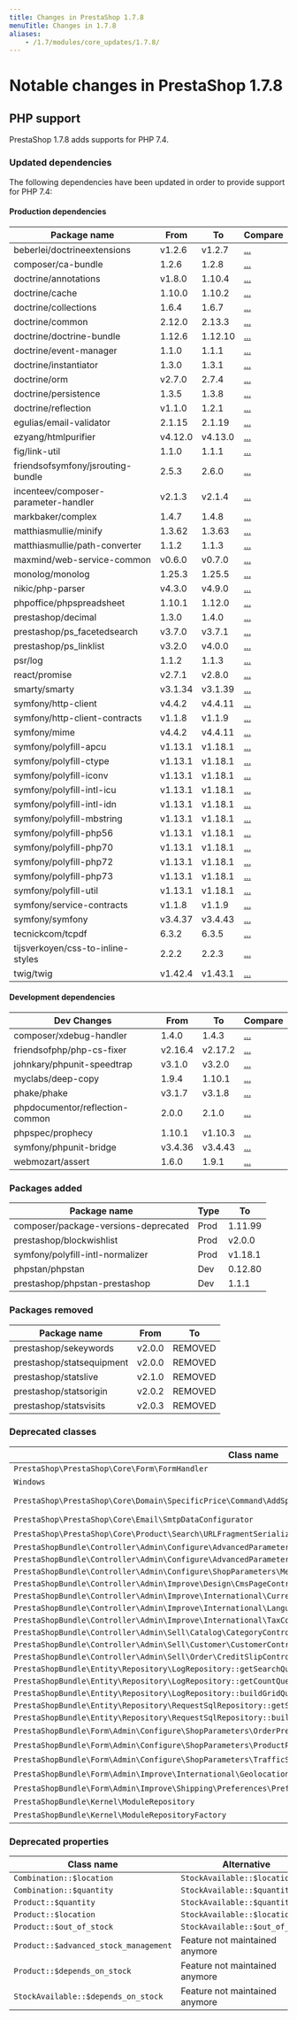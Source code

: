 ```yaml
---
title: Changes in PrestaShop 1.7.8
menuTitle: Changes in 1.7.8
aliases:
    - /1.7/modules/core_updates/1.7.8/
---
```


# Notable changes in PrestaShop 1.7.8

## PHP support

PrestaShop 1.7.8 adds supports for PHP 7.4.

### Updated dependencies

The following dependencies have been updated in order to provide support for PHP 7.4:

#### Production dependencies

| Package name                         | From    | To      | Compare                                                                             |
|--------------------------------------|---------|---------|-------------------------------------------------------------------------------------|
| beberlei/doctrineextensions          | v1.2.6  | v1.2.7  | [...](https://github.com/beberlei/DoctrineExtensions/compare/v1.2.6...v1.2.7)       |
| composer/ca-bundle                   | 1.2.6   | 1.2.8   | [...](https://github.com/composer/ca-bundle/compare/1.2.6...1.2.8)                  |
| doctrine/annotations                 | v1.8.0  | 1.10.4  | [...](https://github.com/doctrine/annotations/compare/v1.8.0...1.10.4)              |
| doctrine/cache                       | 1.10.0  | 1.10.2  | [...](https://github.com/doctrine/cache/compare/1.10.0...1.10.2)                    |
| doctrine/collections                 | 1.6.4   | 1.6.7   | [...](https://github.com/doctrine/collections/compare/1.6.4...1.6.7)                |
| doctrine/common                      | 2.12.0  | 2.13.3  | [...](https://github.com/doctrine/common/compare/2.12.0...2.13.3)                   |
| doctrine/doctrine-bundle             | 1.12.6  | 1.12.10 | [...](https://github.com/doctrine/DoctrineBundle/compare/1.12.6...1.12.10)          |
| doctrine/event-manager               | 1.1.0   | 1.1.1   | [...](https://github.com/doctrine/event-manager/compare/1.1.0...1.1.1)              |
| doctrine/instantiator                | 1.3.0   | 1.3.1   | [...](https://github.com/doctrine/instantiator/compare/1.3.0...1.3.1)               |
| doctrine/orm                         | v2.7.0  | 2.7.4   | [...](https://github.com/doctrine/orm/compare/v2.7.0...2.7.4)                       |
| doctrine/persistence                 | 1.3.5   | 1.3.8   | [...](https://github.com/doctrine/persistence/compare/1.3.5...1.3.8)                |
| doctrine/reflection                  | v1.1.0  | 1.2.1   | [...](https://github.com/doctrine/reflection/compare/v1.1.0...1.2.1)                |
| egulias/email-validator              | 2.1.15  | 2.1.19  | [...](https://github.com/egulias/EmailValidator/compare/2.1.15...2.1.19)            |
| ezyang/htmlpurifier                  | v4.12.0 | v4.13.0 | [...](https://github.com/ezyang/htmlpurifier/compare/v4.12.0...v4.13.0)             |
| fig/link-util                        | 1.1.0   | 1.1.1   | [...](https://github.com/php-fig/link-util/compare/1.1.0...1.1.1)                   |
| friendsofsymfony/jsrouting-bundle    | 2.5.3   | 2.6.0   | [...](https://github.com/FriendsOfSymfony/FOSJsRoutingBundle/compare/2.5.3...2.6.0) |
| incenteev/composer-parameter-handler | v2.1.3  | v2.1.4  | [...](https://github.com/Incenteev/ParameterHandler/compare/v2.1.3...v2.1.4)        |
| markbaker/complex                    | 1.4.7   | 1.4.8   | [...](https://github.com/MarkBaker/PHPComplex/compare/1.4.7...1.4.8)                |
| matthiasmullie/minify                | 1.3.62  | 1.3.63  | [...](https://github.com/matthiasmullie/minify/compare/1.3.62...1.3.63)             |
| matthiasmullie/path-converter        | 1.1.2   | 1.1.3   | [...](https://github.com/matthiasmullie/path-converter/compare/1.1.2...1.1.3)       |
| maxmind/web-service-common           | v0.6.0  | v0.7.0  | [...](https://github.com/maxmind/web-service-common-php/compare/v0.6.0...v0.7.0)    |
| monolog/monolog                      | 1.25.3  | 1.25.5  | [...](https://github.com/Seldaek/monolog/compare/1.25.3...1.25.5)                   |
| nikic/php-parser                     | v4.3.0  | v4.9.0  | [...](https://github.com/nikic/PHP-Parser/compare/v4.3.0...v4.9.0)                  |
| phpoffice/phpspreadsheet             | 1.10.1  | 1.12.0  | [...](https://github.com/PHPOffice/PhpSpreadsheet/compare/1.10.1...1.12.0)          |
| prestashop/decimal                   | 1.3.0   | 1.4.0   | [...](https://github.com/PrestaShop/decimal/compare/1.3.0...1.4.0)                  |
| prestashop/ps_facetedsearch          | v3.7.0  | v3.7.1  | [...](https://github.com/PrestaShop/ps_facetedsearch/compare/v3.7.0...v3.7.1)       |
| prestashop/ps_linklist               | v3.2.0  | v4.0.0  | [...](https://github.com/PrestaShop/ps_linklist/compare/v3.2.0...v4.0.0)            |
| psr/log                              | 1.1.2   | 1.1.3   | [...](https://github.com/php-fig/log/compare/1.1.2...1.1.3)                         |
| react/promise                        | v2.7.1  | v2.8.0  | [...](https://github.com/reactphp/promise/compare/v2.7.1...v2.8.0)                  |
| smarty/smarty                        | v3.1.34 | v3.1.39 | [...](https://github.com/smarty-php/smarty/compare/v3.1.34...v3.1.39)               |
| symfony/http-client                  | v4.4.2  | v4.4.11 | [...](https://github.com/symfony/http-client/compare/v4.4.2...v4.4.11)              |
| symfony/http-client-contracts        | v1.1.8  | v1.1.9  | [...](https://github.com/symfony/http-client-contracts/compare/v1.1.8...v1.1.9)     |
| symfony/mime                         | v4.4.2  | v4.4.11 | [...](https://github.com/symfony/mime/compare/v4.4.2...v4.4.11)                     |
| symfony/polyfill-apcu                | v1.13.1 | v1.18.1 | [...](https://github.com/symfony/polyfill-apcu/compare/v1.13.1...v1.18.1)           |
| symfony/polyfill-ctype               | v1.13.1 | v1.18.1 | [...](https://github.com/symfony/polyfill-ctype/compare/v1.13.1...v1.18.1)          |
| symfony/polyfill-iconv               | v1.13.1 | v1.18.1 | [...](https://github.com/symfony/polyfill-iconv/compare/v1.13.1...v1.18.1)          |
| symfony/polyfill-intl-icu            | v1.13.1 | v1.18.1 | [...](https://github.com/symfony/polyfill-intl-icu/compare/v1.13.1...v1.18.1)       |
| symfony/polyfill-intl-idn            | v1.13.1 | v1.18.1 | [...](https://github.com/symfony/polyfill-intl-idn/compare/v1.13.1...v1.18.1)       |
| symfony/polyfill-mbstring            | v1.13.1 | v1.18.1 | [...](https://github.com/symfony/polyfill-mbstring/compare/v1.13.1...v1.18.1)       |
| symfony/polyfill-php56               | v1.13.1 | v1.18.1 | [...](https://github.com/symfony/polyfill-php56/compare/v1.13.1...v1.18.1)          |
| symfony/polyfill-php70               | v1.13.1 | v1.18.1 | [...](https://github.com/symfony/polyfill-php70/compare/v1.13.1...v1.18.1)          |
| symfony/polyfill-php72               | v1.13.1 | v1.18.1 | [...](https://github.com/symfony/polyfill-php72/compare/v1.13.1...v1.18.1)          |
| symfony/polyfill-php73               | v1.13.1 | v1.18.1 | [...](https://github.com/symfony/polyfill-php73/compare/v1.13.1...v1.18.1)          |
| symfony/polyfill-util                | v1.13.1 | v1.18.1 | [...](https://github.com/symfony/polyfill-util/compare/v1.13.1...v1.18.1)           |
| symfony/service-contracts            | v1.1.8  | v1.1.9  | [...](https://github.com/symfony/service-contracts/compare/v1.1.8...v1.1.9)         |
| symfony/symfony                      | v3.4.37 | v3.4.43 | [...](https://github.com/symfony/symfony/compare/v3.4.37...v3.4.43)                 |
| tecnickcom/tcpdf                     | 6.3.2   | 6.3.5   | [...](https://github.com/tecnickcom/TCPDF/compare/6.3.2...6.3.5)                    |
| tijsverkoyen/css-to-inline-styles    | 2.2.2   | 2.2.3   | [...](https://github.com/tijsverkoyen/CssToInlineStyles/compare/2.2.2...2.2.3)      |
| twig/twig                            | v1.42.4 | v1.43.1 | [...](https://github.com/twigphp/Twig/compare/v1.42.4...v1.43.1)                    |

#### Development dependencies
| Dev Changes                     | From    | To      | Compare                                                                        |
|---------------------------------|---------|---------|--------------------------------------------------------------------------------|
| composer/xdebug-handler         | 1.4.0   | 1.4.3   | [...](https://github.com/composer/xdebug-handler/compare/1.4.0...1.4.3)        |
| friendsofphp/php-cs-fixer       | v2.16.4 | v2.17.2 | [...](https://github.com/FriendsOfPHP/PHP-CS-Fixer/compare/v2.16.4...v2.17.2)  |
| johnkary/phpunit-speedtrap      | v3.1.0  | v3.2.0  | [...](https://github.com/johnkary/phpunit-speedtrap/compare/v3.1.0...v3.2.0)   |
| myclabs/deep-copy               | 1.9.4   | 1.10.1  | [...](https://github.com/myclabs/DeepCopy/compare/1.9.4...1.10.1)              |
| phake/phake                     | v3.1.7  | v3.1.8  | [...](https://github.com/phake/Phake/compare/v3.1.7...v3.1.8)                  |
| phpdocumentor/reflection-common | 2.0.0   | 2.1.0   | [...](https://github.com/phpDocumentor/ReflectionCommon/compare/2.0.0...2.1.0) |
| phpspec/prophecy                | 1.10.1  | v1.10.3 | [...](https://github.com/phpspec/prophecy/compare/1.10.1...v1.10.3)            |
| symfony/phpunit-bridge          | v3.4.36 | v3.4.43 | [...](https://github.com/symfony/phpunit-bridge/compare/v3.4.36...v3.4.43)     |
| webmozart/assert                | 1.6.0   | 1.9.1   | [...](https://github.com/webmozarts/assert/compare/1.6.0...1.9.1)              |

### Packages added

| Package name                         | Type    | To      |
|--------------------------------------|---------|---------|
| composer/package-versions-deprecated | Prod     | 1.11.99 |
| prestashop/blockwishlist             | Prod     | v2.0.0  |
| symfony/polyfill-intl-normalizer     | Prod     | v1.18.1 |
| phpstan/phpstan                      | Dev      | 0.12.80 |
| prestashop/phpstan-prestashop        | Dev      | 1.1.1   |


### Packages removed

| Package name                         | From    | To      |
|--------------------------------------|---------|---------|
| prestashop/sekeywords                | v2.0.0  | REMOVED |
| prestashop/statsequipment            | v2.0.0  | REMOVED |
| prestashop/statslive                 | v2.1.0  | REMOVED |
| prestashop/statsorigin               | v2.0.2  | REMOVED |
| prestashop/statsvisits               | v2.0.3  | REMOVED |

### Deprecated classes 

| Class name                                                                                                   | Alternative                                                                                                                                                           |
|--------------------------------------------------------------------------------------------------------------|-----------------------------------------------------------------------------------------------------------------------------------------------------------------------|
| `PrestaShop\PrestaShop\Core\Form\FormHandler`                                                                | `PrestaShop\PrestaShop\Core\Form\Handler`                                                                                                                             |
| `Windows`                                                                                                    | N/A                                                                                                                                                                   |
| `PrestaShop\PrestaShop\Core\Domain\SpecificPrice\Command\AddSpecificPriceCommand`                            | `PrestaShop\PrestaShop\Core\Domain\SpecificPrice\UpdateProductPriceInCartCommand` or `PrestaShop\PrestaShop\Core\Domain\SpecificPrice\AddProductSpecificPriceCommand` |
| `PrestaShop\PrestaShop\Core\Email\SmtpDataConfigurator`                                                      | N/A                                                                                                                                                                   |
| `PrestaShop\PrestaShop\Core\Product\Search\URLFragmentSerializer`                                            | N/A                                                                                                                                                                   |
| `PrestaShopBundle\Controller\Admin\Configure\AdvancedParameters::searchAction`                               | `PrestaShopBundle\Controller\Admin\CommonController:searchGridAction`                                                                                                 |
| `PrestaShopBundle\Controller\Admin\Configure\AdvancedParameters\WebserviceController::searchAction`          | `PrestaShopBundle\Controller\Admin\CommonController:searchGridAction`                                                                                                 |
| `PrestaShopBundle\Controller\Admin\Configure\ShopParameters\MetaController::searchAction`                    | `PrestaShopBundle\Controller\Admin\CommonController:searchGridAction`                                                                                                 |
| `PrestaShopBundle\Controller\Admin\Improve\Design\CmsPageController`                                         | `PrestaShopBundle\Controller\Admin\CommonController:searchGridAction`                                                                                                 |
| `PrestaShopBundle\Controller\Admin\Improve\International\CurrencyController`                                 | `PrestaShopBundle\Controller\Admin\CommonController:searchGridAction`                                                                                                 |
| `PrestaShopBundle\Controller\Admin\Improve\International\LanguageController`                                 | `PrestaShopBundle\Controller\Admin\CommonController:searchGridAction`                                                                                                 |
| `PrestaShopBundle\Controller\Admin\Improve\International\TaxController`                                      | `PrestaShopBundle\Controller\Admin\CommonController:searchGridAction`                                                                                                 |
| `PrestaShopBundle\Controller\Admin\Sell\Catalog\CategoryController`                                          | `PrestaShopBundle\Controller\Admin\CommonController:searchGridAction`                                                                                                 |
| `PrestaShopBundle\Controller\Admin\Sell\Customer\CustomerController`                                         | `PrestaShopBundle\Controller\Admin\CommonController:searchGridAction`                                                                                                 |
| `PrestaShopBundle\Controller\Admin\Sell\Order\CreditSlipController`                                          | `PrestaShopBundle\Controller\Admin\CommonController:searchGridAction`                                                                                                 |
| `PrestaShopBundle\Entity\Repository\LogRepository::getSearchQueryBuilder`                                    | `PrestaShop\PrestaShop\Core\Grid\Query\LogQueryBuilder::getSearchQueryBuilder`                                                                                        |
| `PrestaShopBundle\Entity\Repository\LogRepository::getCountQueryBuilder`                                     | `PrestaShop\PrestaShop\Core\Grid\Query\LogQueryBuilder::getCountQueryBuilder`                                                                                         |
| `PrestaShopBundle\Entity\Repository\LogRepository::buildGridQuery`                                           | `PrestaShop\PrestaShop\Core\Grid\Query\LogQueryBuilder::buildGridQuery`                                                                                               |
| `PrestaShopBundle\Entity\Repository\RequestSqlRepository::getSearchQueryBuilder`                             | `PrestaShop\PrestaShop\Core\Grid\Query\RequestSqlQueryBuilder::getSearchQueryBuilder`                                                                                 |
| `PrestaShopBundle\Entity\Repository\RequestSqlRepository::buildQueryBySearchCriteria`                        | `PrestaShop\PrestaShop\Core\Grid\Query\RequestSqlQueryBuilder::buildQueryBySearchCriteria`                                                                            |
| `PrestaShopBundle\Form\Admin\Configure\ShopParameters\OrderPreferences\OrderPreferencesFormDataProvider`     | N/A                                                                                                                                                                   |
| `PrestaShopBundle\Form\Admin\Configure\ShopParameters\ProductPreferences\ProductPreferencesFormDataProvider` | N/A                                                                                                                                                                   |
| `PrestaShopBundle\Form\Admin\Configure\ShopParameters\TrafficSeo\Meta\MetaSettingsFormDataProvider`          | N/A                                                                                                                                                                   |
| `PrestaShopBundle\Form\Admin\Improve\International\Geolocation\GeolocationFormDataProvider`                  | N/A                                                                                                                                                                   |
| `PrestaShopBundle\Form\Admin\Improve\Shipping\Preferences\PreferencesFormDataProvider`                       | N/A                                                                                                                                                                   |
| `PrestaShopBundle\Kernel\ModuleRepository`                                                                   | `PrestaShop\PrestaShop\Adapter\Module\Repository\ModuleRepository`                                                                                                    |
| `PrestaShopBundle\Kernel\ModuleRepositoryFactory`                                                            | N/A                                                                                                                                                                   |

### Deprecated properties

| Class name                            | Alternative                     |
|---------------------------------------|---------------------------------|
| `Combination::$location`              | `StockAvailable::$location`     |
| `Combination::$quantity`              | `StockAvailable::$quantity`     |
| `Product::$quantity`                  | `StockAvailable::$quantity`     |
| `Product::$location`                  | `StockAvailable::$location`     |
| `Product::$out_of_stock`              | `StockAvailable::$out_of_stock` |
| `Product::$advanced_stock_management` | Feature not maintained anymore  |
| `Product::$depends_on_stock`          | Feature not maintained anymore  |
| `StockAvailable::$depends_on_stock`   | Feature not maintained anymore  |

